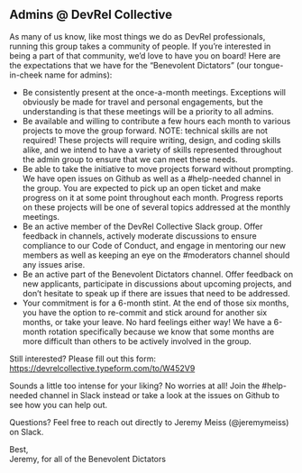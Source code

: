 ## Admins @ DevRel Collective

As many of us know, like most things we do as DevRel professionals, running this group takes a community of people. If you’re interested in being a part of that community, we’d love to have you on board! Here are the expectations that we have for the “Benevolent Dictators” (our tongue-in-cheek name for admins):

* Be consistently present at the once-a-month meetings. Exceptions will obviously be made for travel and personal engagements, but the understanding is that these meetings will be a priority to all admins.
* Be available and willing to contribute a few hours each month to various projects to move the group forward. NOTE: technical skills are not required! These projects will require writing, design, and coding skills alike, and we intend to have a variety of skills represented throughout the admin group to ensure that we can meet these needs.
* Be able to take the initiative to move projects forward without prompting. We have open issues on Github as well as a #help-needed channel in the group. You are expected to pick up an open ticket and make progress on it at some point throughout each month. Progress reports on these projects will be one of several topics addressed at the monthly meetings.
* Be an active member of the DevRel Collective Slack group. Offer feedback in channels, actively moderate discussions to ensure compliance to our Code of Conduct, and engage in mentoring our new members as well as keeping an eye on the #moderators channel should any issues arise.
* Be an active part of the Benevolent Dictators channel. Offer feedback on new applicants, participate in discussions about upcoming projects, and don’t hesitate to speak up if there are issues that need to be addressed.
* Your commitment is for a 6-month stint. At the end of those six months, you have the option to re-commit and stick around for another six months, or take your leave. No hard feelings either way! We have a 6-month rotation specifically because we know that some months are more difficult than others to be actively involved in the group.

Still interested? Please fill out this form: https://devrelcollective.typeform.com/to/W452V9

Sounds a little too intense for your liking? No worries at all! Join the #help-needed channel in Slack instead or take a look at the issues on Github to see how you can help out.

Questions? Feel free to reach out directly to Jeremy Meiss (@jeremymeiss) on Slack.

Best,  
Jeremy, for all of the Benevolent Dictators
